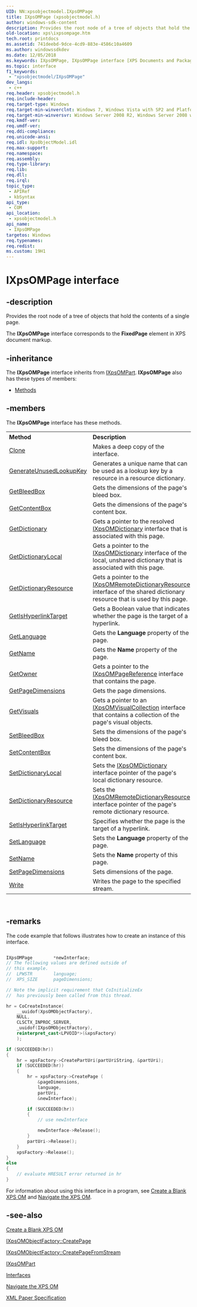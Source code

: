 ```yaml
---
UID: NN:xpsobjectmodel.IXpsOMPage
title: IXpsOMPage (xpsobjectmodel.h)
author: windows-sdk-content
description: Provides the root node of a tree of objects that hold the contents of a single page.
old-location: xps\ixpsompage.htm
tech.root: printdocs
ms.assetid: 741deebd-9dce-4cd9-883e-4586c10a4609
ms.author: windowssdkdev
ms.date: 12/05/2018
ms.keywords: IXpsOMPage, IXpsOMPage interface [XPS Documents and Packaging], IXpsOMPage interface [XPS Documents and Packaging],described, xps.ixpsompage, xpsobjectmodel/IXpsOMPage
ms.topic: interface
f1_keywords: 
 - "xpsobjectmodel/IXpsOMPage"
dev_langs:
 - c++
req.header: xpsobjectmodel.h
req.include-header: 
req.target-type: Windows
req.target-min-winverclnt: Windows 7, Windows Vista with SP2 and Platform Update for Windows Vista [desktop apps \| UWP apps]
req.target-min-winversvr: Windows Server 2008 R2, Windows Server 2008 with SP2 and Platform Update for Windows Server 2008 [desktop apps \| UWP apps]
req.kmdf-ver: 
req.umdf-ver: 
req.ddi-compliance: 
req.unicode-ansi: 
req.idl: XpsObjectModel.idl
req.max-support: 
req.namespace: 
req.assembly: 
req.type-library: 
req.lib: 
req.dll: 
req.irql: 
topic_type:
 - APIRef
 - kbSyntax
api_type:
 - COM
api_location:
 - xpsobjectmodel.h
api_name:
 - IXpsOMPage
targetos: Windows
req.typenames: 
req.redist: 
ms.custom: 19H1
---
```


# IXpsOMPage interface


## -description


Provides the root node of a tree of objects that hold the contents of  a single page. 

The <b>IXpsOMPage</b> interface corresponds to the <b>FixedPage</b> element in XPS document markup.


## -inheritance

The <b xmlns:loc="http://microsoft.com/wdcml/l10n">IXpsOMPage</b> interface inherits from <a href="https://docs.microsoft.com/windows/desktop/api/xpsobjectmodel/nn-xpsobjectmodel-ixpsompart">IXpsOMPart</a>. <b>IXpsOMPage</b> also has these types of members:
<ul>
<li><a href="https://docs.microsoft.com/">Methods</a></li>
</ul>

## -members

The <b>IXpsOMPage</b> interface has these methods.
<table class="members" id="memberListMethods">
<tr>
<th align="left" width="37%">Method</th>
<th align="left" width="63%">Description</th>
</tr>
<tr data="declared;">
<td align="left" width="37%">
<a href="https://docs.microsoft.com/windows/desktop/api/xpsobjectmodel/nf-xpsobjectmodel-ixpsompage-clone">Clone</a>
</td>
<td align="left" width="63%">
Makes a deep copy of the interface.

</td>
</tr>
<tr data="declared;">
<td align="left" width="37%">
<a href="https://docs.microsoft.com/windows/desktop/api/xpsobjectmodel/nf-xpsobjectmodel-ixpsompage-generateunusedlookupkey">GenerateUnusedLookupKey</a>
</td>
<td align="left" width="63%">
Generates a unique name that can be used as a lookup key by a resource in a resource dictionary.

</td>
</tr>
<tr data="declared;">
<td align="left" width="37%">
<a href="https://docs.microsoft.com/windows/desktop/api/xpsobjectmodel/nf-xpsobjectmodel-ixpsompage-getbleedbox">GetBleedBox</a>
</td>
<td align="left" width="63%">
Gets the dimensions of the page's bleed box.

</td>
</tr>
<tr data="declared;">
<td align="left" width="37%">
<a href="https://docs.microsoft.com/windows/desktop/api/xpsobjectmodel/nf-xpsobjectmodel-ixpsompage-getcontentbox">GetContentBox</a>
</td>
<td align="left" width="63%">
Gets the dimensions of the page's content box.

</td>
</tr>
<tr data="declared;">
<td align="left" width="37%">
<a href="https://docs.microsoft.com/windows/desktop/api/xpsobjectmodel/nf-xpsobjectmodel-ixpsompage-getdictionary">GetDictionary</a>
</td>
<td align="left" width="63%">
Gets a pointer to the resolved <a href="https://docs.microsoft.com/windows/desktop/api/xpsobjectmodel/nn-xpsobjectmodel-ixpsomdictionary">IXpsOMDictionary</a> interface that is associated with this page.
            

</td>
</tr>
<tr data="declared;">
<td align="left" width="37%">
<a href="https://docs.microsoft.com/windows/desktop/api/xpsobjectmodel/nf-xpsobjectmodel-ixpsompage-getdictionarylocal">GetDictionaryLocal</a>
</td>
<td align="left" width="63%">
Gets a pointer to the <a href="https://docs.microsoft.com/windows/desktop/api/xpsobjectmodel/nn-xpsobjectmodel-ixpsomdictionary">IXpsOMDictionary</a> interface of the local, unshared dictionary that is associated with this page.
            

</td>
</tr>
<tr data="declared;">
<td align="left" width="37%">
<a href="https://docs.microsoft.com/windows/desktop/api/xpsobjectmodel/nf-xpsobjectmodel-ixpsompage-getdictionaryresource">GetDictionaryResource</a>
</td>
<td align="left" width="63%">
Gets a pointer to the <a href="https://docs.microsoft.com/windows/desktop/api/xpsobjectmodel/nn-xpsobjectmodel-ixpsomremotedictionaryresource">IXpsOMRemoteDictionaryResource</a> interface of the shared dictionary resource that is used by this page.
            

</td>
</tr>
<tr data="declared;">
<td align="left" width="37%">
<a href="https://docs.microsoft.com/windows/desktop/api/xpsobjectmodel/nf-xpsobjectmodel-ixpsompage-getishyperlinktarget">GetIsHyperlinkTarget</a>
</td>
<td align="left" width="63%">
Gets a Boolean value that indicates whether the page is the target of a hyperlink.

</td>
</tr>
<tr data="declared;">
<td align="left" width="37%">
<a href="https://docs.microsoft.com/windows/desktop/api/xpsobjectmodel/nf-xpsobjectmodel-ixpsompage-getlanguage">GetLanguage</a>
</td>
<td align="left" width="63%">
Gets the <b>Language</b> property of the page.
            

</td>
</tr>
<tr data="declared;">
<td align="left" width="37%">
<a href="https://docs.microsoft.com/windows/desktop/api/xpsobjectmodel/nf-xpsobjectmodel-ixpsompage-getname">GetName</a>
</td>
<td align="left" width="63%">
Gets the <b>Name</b> property of the page.
            

</td>
</tr>
<tr data="declared;">
<td align="left" width="37%">
<a href="https://docs.microsoft.com/windows/desktop/api/xpsobjectmodel/nf-xpsobjectmodel-ixpsompage-getowner">GetOwner</a>
</td>
<td align="left" width="63%">
Gets a pointer to the <a href="https://docs.microsoft.com/windows/desktop/api/xpsobjectmodel/nn-xpsobjectmodel-ixpsompagereference">IXpsOMPageReference</a> interface that contains the page.
            

</td>
</tr>
<tr data="declared;">
<td align="left" width="37%">
<a href="https://docs.microsoft.com/windows/desktop/api/xpsobjectmodel/nf-xpsobjectmodel-ixpsompage-getpagedimensions">GetPageDimensions</a>
</td>
<td align="left" width="63%">
Gets the page dimensions.

</td>
</tr>
<tr data="declared;">
<td align="left" width="37%">
<a href="https://docs.microsoft.com/windows/desktop/api/xpsobjectmodel/nf-xpsobjectmodel-ixpsompage-getvisuals">GetVisuals</a>
</td>
<td align="left" width="63%">
Gets a pointer to an <a href="https://docs.microsoft.com/windows/desktop/api/xpsobjectmodel/nn-xpsobjectmodel-ixpsomvisualcollection">IXpsOMVisualCollection</a> interface that contains a collection  of the page's visual objects.
            

</td>
</tr>
<tr data="declared;">
<td align="left" width="37%">
<a href="https://docs.microsoft.com/windows/desktop/api/xpsobjectmodel/nf-xpsobjectmodel-ixpsompage-setbleedbox">SetBleedBox</a>
</td>
<td align="left" width="63%">
Sets the dimensions of the page's bleed box.

</td>
</tr>
<tr data="declared;">
<td align="left" width="37%">
<a href="https://docs.microsoft.com/windows/desktop/api/xpsobjectmodel/nf-xpsobjectmodel-ixpsompage-setcontentbox">SetContentBox</a>
</td>
<td align="left" width="63%">
Sets the dimensions of the page's content box.

</td>
</tr>
<tr data="declared;">
<td align="left" width="37%">
<a href="https://docs.microsoft.com/windows/desktop/api/xpsobjectmodel/nf-xpsobjectmodel-ixpsompage-setdictionarylocal">SetDictionaryLocal</a>
</td>
<td align="left" width="63%">
Sets the <a href="https://docs.microsoft.com/windows/desktop/api/xpsobjectmodel/nn-xpsobjectmodel-ixpsomdictionary">IXpsOMDictionary</a> interface pointer of the page's local dictionary resource.
            

</td>
</tr>
<tr data="declared;">
<td align="left" width="37%">
<a href="https://docs.microsoft.com/windows/desktop/api/xpsobjectmodel/nf-xpsobjectmodel-ixpsompage-setdictionaryresource">SetDictionaryResource</a>
</td>
<td align="left" width="63%">
Sets the <a href="https://docs.microsoft.com/windows/desktop/api/xpsobjectmodel/nn-xpsobjectmodel-ixpsomremotedictionaryresource">IXpsOMRemoteDictionaryResource</a> interface pointer of the page's remote dictionary resource.
            

</td>
</tr>
<tr data="declared;">
<td align="left" width="37%">
<a href="https://docs.microsoft.com/windows/desktop/api/xpsobjectmodel/nf-xpsobjectmodel-ixpsompage-setishyperlinktarget">SetIsHyperlinkTarget</a>
</td>
<td align="left" width="63%">
Specifies whether the page is the target of a hyperlink.

</td>
</tr>
<tr data="declared;">
<td align="left" width="37%">
<a href="https://docs.microsoft.com/windows/desktop/api/xpsobjectmodel/nf-xpsobjectmodel-ixpsompage-setlanguage">SetLanguage</a>
</td>
<td align="left" width="63%">
Sets the <b>Language</b> property of the page.
            

</td>
</tr>
<tr data="declared;">
<td align="left" width="37%">
<a href="https://docs.microsoft.com/windows/desktop/api/xpsobjectmodel/nf-xpsobjectmodel-ixpsompage-setname">SetName</a>
</td>
<td align="left" width="63%">
Sets the <b>Name</b> property of this page.
            

</td>
</tr>
<tr data="declared;">
<td align="left" width="37%">
<a href="https://docs.microsoft.com/windows/desktop/api/xpsobjectmodel/nf-xpsobjectmodel-ixpsompage-setpagedimensions">SetPageDimensions</a>
</td>
<td align="left" width="63%">
Sets dimensions of the page.

</td>
</tr>
<tr data="declared;">
<td align="left" width="37%">
<a href="https://docs.microsoft.com/windows/desktop/api/xpsobjectmodel/nf-xpsobjectmodel-ixpsompage-write">Write</a>
</td>
<td align="left" width="63%">
Writes the page to the specified stream.

</td>
</tr>
</table> 


## -remarks



The code example that follows illustrates how to create an instance of  this interface.


```cpp

IXpsOMPage        *newInterface;
// The following values are defined outside of 
// this example.
//  LPWSTR        language;
//  XPS_SIZE      pageDimensions;

// Note the implicit requirement that CoInitializeEx 
//  has previously been called from this thread.

hr = CoCreateInstance(
    __uuidof(XpsOMObjectFactory),
    NULL,
    CLSCTX_INPROC_SERVER,
    _uuidof(IXpsOMObjectFactory),
    reinterpret_cast<LPVOID*>(&xpsFactory)
    );

if (SUCCEEDED(hr))
{
    hr = xpsFactory->CreatePartUri(partUriString, &partUri);
    if (SUCCEEDED(hr))
    {
        hr = xpsFactory->CreatePage (
            &pageDimensions,
            language,
            partUri,
            &newInterface);

        if (SUCCEEDED(hr))
        {
            // use newInterface

            newInterface->Release();
        }
        partUri->Release();
    }
    xpsFactory->Release();
}
else
{
    // evaluate HRESULT error returned in hr
}

```


For information about using this interface in a program, see <a href="https://docs.microsoft.com/previous-versions/windows/desktop/dd316970(v=vs.85)">Create a Blank XPS OM</a> and <a href="https://docs.microsoft.com/previous-versions/windows/desktop/dd372917(v=vs.85)">Navigate the XPS OM</a>.




## -see-also




<a href="https://docs.microsoft.com/previous-versions/windows/desktop/dd316970(v=vs.85)">Create a Blank XPS OM</a>



<a href="https://docs.microsoft.com/windows/desktop/api/xpsobjectmodel/nf-xpsobjectmodel-ixpsomobjectfactory-createpage">IXpsOMObjectFactory::CreatePage</a>



<a href="https://docs.microsoft.com/windows/desktop/api/xpsobjectmodel/nf-xpsobjectmodel-ixpsomobjectfactory-createpagefromstream">IXpsOMObjectFactory::CreatePageFromStream</a>



<a href="https://docs.microsoft.com/windows/desktop/api/xpsobjectmodel/nn-xpsobjectmodel-ixpsompart">IXpsOMPart</a>



<a href="https://docs.microsoft.com/previous-versions/windows/desktop/dd316980(v=vs.85)">Interfaces</a>



<a href="https://docs.microsoft.com/previous-versions/windows/desktop/dd372917(v=vs.85)">Navigate the XPS OM</a>



<a href="http://go.microsoft.com/?linkid=8435939">XML Paper Specification</a>
 

 

